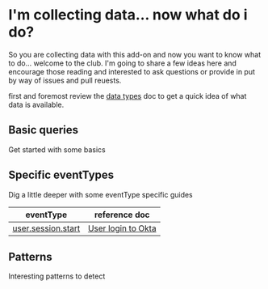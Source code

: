 # I'm collecting data... now what do i do?

So you are collecting data with this add-on and now you want to know what to do... welcome to the club.  I'm going to share a few ideas here and encourage those reading and interested to ask questions or provide in put by way of issues and pull reuests.

first and foremost review the [data types](https://github.com/mbegan/Okta-Identity-Cloud-for-Splunk/blob/master/README/FAQ_DataTypes.md) doc to get a quick idea of what data is available.

## Basic queries

Get started with some basics

## Specific eventTypes

Dig a little deeper with some eventType specific guides

| eventType | reference doc |
|----------|----------
| [user.session.start](https://developer.okta.com/docs/api/resources/event-types/?q=user.session.start) | [User login to Okta](https://github.com/mbegan/Okta-Identity-Cloud-for-Splunk/blob/master/README/user.session.start.md) |

## Patterns

Interesting patterns to detect
